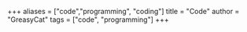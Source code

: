 +++
aliases = ["code","programming", "coding"]
title = "Code"
author = "GreasyCat"
tags = ["code", "programming"]
+++

